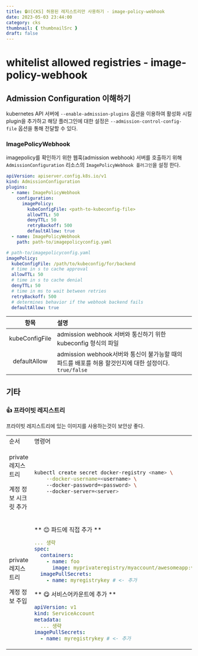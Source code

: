 ```yaml
---
title: 🔒⛓[CKS] 허용된 레지스트리만 사용하기 - image-policy-webhook
date: 2023-05-03 23:44:00
category: cks
thumbnail: { thumbnailSrc }
draft: false
---
```


# whitelist allowed registries - image-policy-webhook 
## Admission Configuration 이해하기
kubernetes API 서버에 `--enable-admission-plugins` 옵션을 이용하여 활성화 시킬 plugin을 추가하고 해당 플러그인에 대한 설정은 `--admission-control-config-file` 옵션을 통해 전달할 수 있다. 

### ImagePolicyWebhook
imagepolicy를 확인하기 위한 웹훅(admission webhook) 서버를 호출하기 위해 `AdmissionConfiguration` 리소스의 `ImagePolicyWebhook 플러그인`을 설정 한다.  

```yaml
apiVersion: apiserver.config.k8s.io/v1
kind: AdmissionConfiguration
plugins:
  - name: ImagePolicyWebhook
    configuration:
      imagePolicy:
        kubeConfigFile: <path-to-kubeconfig-file>
        allowTTL: 50
        denyTTL: 50
        retryBackoff: 500
        defaultAllow: true
  - name: ImagePolicyWebhook
    path: path-to/imagepolicyconfig.yaml
```

```yaml 
# path-to/imagepolicyconfig.yaml
imagePolicy:
  kubeConfigFile: /path/to/kubeconfig/for/backend
  # time in s to cache approval
  allowTTL: 50
  # time in s to cache denial
  denyTTL: 50
  # time in ms to wait between retries
  retryBackoff: 500
  # determines behavior if the webhook backend fails
  defaultAllow: true
```

| 항목 |  설명  |
|:----:|:-------------------------------|
| kubeConfigFile | admission webhook 서버와 통신하기 위한 kubeconfig 형식의 파일  | 
| defaultAllow | admission webhook서버와 통신이 불가능할 때의 파드를 배포를 허용 할것인지에 대한 설정이다. `true/false` | 



## 기타
### 👍 프라이빗 레지스트리

프라이빗 레지스트리에 있는 이미지를 사용하는것이 보안상 좋다.

<table>
<tr>
<td> 순서 </td> <td> 명령어 </td>
</tr>
<tr>
<td>

private 레지스트리

계정 정보 시크릿 추가 

</td>

<td>

```sh
kubectl create secret docker-registry <name> \
    --docker-username=<username> \ 
    --docker-password=<password> \ 
    --docker-server=<server>
```

</td>
</tr>
<tr>
<td>
private 레지스트리

계정 정보 주입

</td>
<td>

** 😊 파드에 직접 추가 ** 

```yaml
... 생략
spec:
  containers:
    - name: foo
      image: myprivateregistry/myaccount/awesomeapp:v1
  imagePullSecrets:
    - name: myregistrykey # <- 추가
```

** 😋 서비스어카운트에 추가 **

```yaml
apiVersion: v1
kind: ServiceAccount
metadata:
  ... 생략
imagePullSecrets:
  - name: myregistrykey # <- 추가 
```

</td>
</tr>
</table>